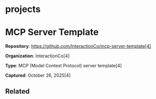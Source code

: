 # projects

# MCP Server Template

**Repository**: https://github.com/InteractionCo/mcp-server-template[4]

**Organization**: InteractionCo[4]

**Type**: MCP (Model Context Protocol) server template[4]

**Captured**: October 26, 2025[4]

## Related

